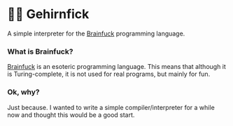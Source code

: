 # 🧠🍆 Gehirnfick
A simple interpreter for the [Brainfuck](https://wikipedia.org/wiki/Brainfuck) programming language.

### What is Brainfuck?
[Brainfuck](https://wikipedia.org/wiki/Brainfuck) is an esoteric programming language. This means that although it is Turing-complete, it is not used for real programs, but mainly for fun.

### Ok, why?
Just because. I wanted to write a simple compiler/interpreter for a while now and thought this would be a good start.